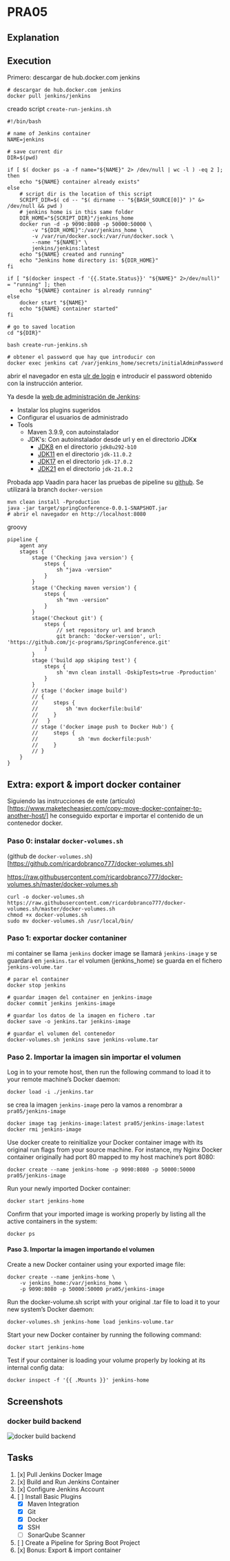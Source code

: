 # PRA05

## Explanation



## Execution

Primero: descargar de hub.docker.com jenkins
```
# descargar de hub.docker.com jenkins
docker pull jenkins/jenkins
```


creado script `create-run-jenkins.sh`
```
#!/bin/bash

# name of Jenkins container
NAME=jenkins

# save current dir
DIR=$(pwd)

if [ $( docker ps -a -f name="${NAME}" 2> /dev/null | wc -l ) -eq 2 ]; then
    echo "${NAME} container already exists"
else
    # script dir is the location of this script
    SCRIPT_DIR=$( cd -- "$( dirname -- "${BASH_SOURCE[0]}" )" &> /dev/null && pwd )
    # jenkins home is in this same folder
    DIR_HOME="${SCRIPT_DIR}"/jenkins_home
    docker run -d -p 9090:8080 -p 50000:50000 \
        -v "${DIR_HOME}":/var/jenkins_home \
        -v /var/run/docker.sock:/var/run/docker.sock \
        --name "${NAME}" \
        jenkins/jenkins:latest
    echo "${NAME} created and running"
    echo "Jenkins home directory is: ${DIR_HOME}"
fi

if [ "$(docker inspect -f '{{.State.Status}}' "${NAME}" 2>/dev/null)" = "running" ]; then 
    echo "${NAME} container is already running"
else
    docker start "${NAME}"
    echo "${NAME} container started"
fi

# go to saved location
cd "${DIR}"
```


```
bash create-run-jenkins.sh

# obtener el password que hay que introducir con
docker exec jenkins cat /var/jenkins_home/secrets/initialAdminPassword
```

abrir el navegador en esta [ulr de login](http://localhost:9090/login) e introducir el password obtenido con la instrucción anterior.

Ya desde la [web de administración de Jenkins](http://localhost:9090/): 
- Instalar los plugins sugeridos
- Configurar el usuarios de administrado
- Tools
    - Maven 3.9.9, con autoinstalador
    - JDK's:
        Con autoinstalador desde url y en el directorio JDK**x**
        - [JDK8](https://github.com/AdoptOpenJDK/openjdk8-binaries/releases/tag/jdk8u292-b10) en el directorio `jdk8u292-b10`
        - [JDK11](https://download.java.net/java/GA/jdk11/9/GPL/openjdk-11.0.2_linux-x64_bin.tar.gz) en el directorio `jdk-11.0.2`
        - [JDK17](https://download.java.net/java/GA/jdk17.0.2/dfd4a8d0985749f896bed50d7138ee7f/8/GPL/openjdk-17.0.2_linux-x64_bin.tar.gz) en el directorio `jdk-17.0.2`
        - [JDK21](https://download.java.net/java/GA/jdk21.0.2/f2283984656d49d69e91c558476027ac/13/GPL/openjdk-21.0.2_linux-x64_bin.tar.gz) en el directorio `jdk-21.0.2`


Probada app Vaadin para hacer las pruebas de pipeline
su [github](https://github.com/jc-programs/SpringConference.git). Se utilizará la branch `docker-version`
```
mvn clean install -Pproduction
java -jar target/springConference-0.0.1-SNAPSHOT.jar
# abrir el navegador en http://localhost:8080
```

groovy
```
pipeline {
    agent any
    stages {
        stage ('Checking java version') {
            steps {
                sh "java -version"
            }
        }
        stage ('Checking maven version') {
            steps {               
                sh "mvn -version"
            }
        }
        stage('Checkout git') {
            steps {
                // set repository url and branch
                git branch: 'docker-version', url: 'https://github.com/jc-programs/SpringConference.git'
            }
        }
        stage ('build app skiping test') {
            steps {               
                sh 'mvn clean install -DskipTests=true -Pproduction'
            }
        }
        // stage ('docker image build')
        // {
        //     steps {
        //         sh 'mvn dockerfile:build'
        //     }
        //   }
        // stage ('docker image push to Docker Hub') {
        //     steps {               
        //             sh 'mvn dockerfile:push'                          
        //     }
        // }
    }
}
```

## Extra: export & import docker container

Siguiendo las instrucciones de este (artículo)[https://www.maketecheasier.com/copy-move-docker-container-to-another-host/] he conseguido exportar e importar el contenido de un contenedor docker.

### Paso 0: instalar `docker-volumes.sh`

(github de `docker-volumes.sh`)[https://github.com/ricardobranco777/docker-volumes.sh]


https://raw.githubusercontent.com/ricardobranco777/docker-volumes.sh/master/docker-volumes.sh

```
curl -o docker-volumes.sh https://raw.githubusercontent.com/ricardobranco777/docker-volumes.sh/master/docker-volumes.sh
chmod +x docker-volumes.sh
sudo mv docker-volumes.sh /usr/local/bin/

```

### Paso 1: exportar docker contaniner

mi container se llama `jenkins`
docker image se llamará `jenkins-image` y se guardará en `jenkins.tar`
el volumen (jenkins_home) se guarda en el fichero `jenkins-volume.tar`

```
# parar el container
docker stop jenkins

# guardar imagen del container en jenkins-image
docker commit jenkins jenkins-image

# guardar los datos de la imagen en fichero .tar
docker save -o jenkins.tar jenkins-image

# guardar el volumen del contenedor
docker-volumes.sh jenkins save jenkins-volume.tar
```


### Paso 2. Importar la imagen sin importar el volumen

Log in to your remote host, then run the following command to load it to your remote machine’s Docker daemon:

```
docker load -i ./jenkins.tar
```

se crea la imagen `jenkins-image`
pero la vamos a renombrar a `pra05/jenkins-image`

```
docker image tag jenkins-image:latest pra05/jenkins-image:latest
docker rmi jenkins-image
```


Use docker create to reinitialize your Docker container image with its original run flags from your source machine. For instance, my Nginx Docker container originally had port 80 mapped to my host machine’s port 8080:

```
docker create --name jenkins-home -p 9090:8080 -p 50000:50000 pra05/jenkins-image
```

Run your newly imported Docker container:

```
docker start jenkins-home
```

Confirm that your imported image is working properly by listing all the active containers in the system:

```
docker ps
```


#### Paso 3. Importar la imagen importando el volumen
Create a new Docker container using your exported image file:

```
docker create --name jenkins-home \ 
    -v jenkins_home:/var/jenkins_home \
    -p 9090:8080 -p 50000:50000 pra05/jenkins-image
```

Run the docker-volume.sh script with your original .tar file to load it to your new system’s Docker daemon:

```
docker-volumes.sh jenkins-home load jenkins-volume.tar
```

Start your new Docker container by running the following command:

```
docker start jenkins-home
```

Test if your container is loading your volume properly by looking at its internal config data:

```
docker inspect -f '{{ .Mounts }}' jenkins-home
```


## Screenshots

### docker build backend
![docker build backend](img/pra04/01-build-backend.png)



## Tasks

1. [x] Pull Jenkins Docker Image
2. [x] Build and Run Jenkins Container
3. [x] Configure Jenkins Account
4. [ ] Install Basic Plugins
    - [x] Maven Integration
    - [x] Git
    - [x] Docker
    - [x] SSH
    - [ ] SonarQube Scanner
5. [ ] Create a Pipeline for Spring Boot Project
6. [x] Bonus: Export & import container
